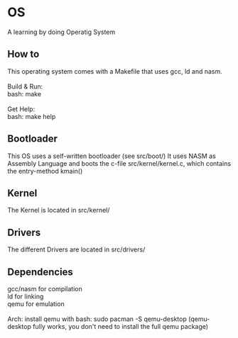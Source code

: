 # OS
A learning by doing Operatig System <br/>

## How to
This operating system comes with a Makefile that uses gcc, ld and nasm.
<br/><br/>Build & Run:<br/>
    bash: make
<br/><br/>Get Help:<br/>
    bash: make help

## Bootloader
This OS uses a self-written bootloader (see src/boot/)
It uses NASM as Assembly Language and boots the c-file src/kernel/kernel.c, which contains the entry-method kmain() <br/>

## Kernel
The Kernel is located in src/kernel/

## Drivers
The different Drivers are located in src/drivers/

## Dependencies
gcc/nasm for compilation<br/>
ld for linking<br/>
qemu for emulation<br/><br>
    Arch: install qemu with bash: sudo pacman -S qemu-desktop (qemu-desktop fully works, you don't need to install the full qemu package)
